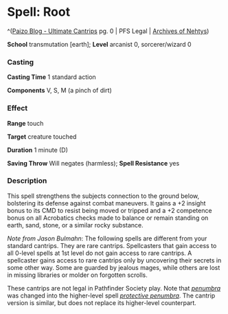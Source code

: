 # Spell: Root

^([Paizo Blog - Ultimate Cantrips][ss-root] pg. 0 | PFS Legal | [Archives of Nehtys][sn-root])

**School** transmutation [earth]; **Level** arcanist 0, sorcerer/wizard 0

### Casting

**Casting Time** 1 standard action  

**Components** V, S, M (a pinch of dirt)

### Effect

**Range** touch  

**Target** creature touched  

**Duration** 1 minute (D)  

**Saving Throw** Will negates (harmless); **Spell Resistance** yes

### Description

This spell strengthens the subjects connection to the ground below, bolstering its defense against combat maneuvers. It gains a +2 insight bonus to its CMD to resist being moved or tripped and a +2 competence bonus on all Acrobatics checks made to balance or remain standing on earth, sand, stone, or a similar rocky substance.  

_Note from Jason Bulmahn_: The following spells are different from your standard cantrips. They are rare cantrips. Spellcasters that gain access to all 0-level spells at 1st level do not gain access to rare cantrips. A spellcaster gains access to rare cantrips only by uncovering their secrets in some other way. Some are guarded by jealous mages, while others are lost in missing libraries or molder on forgotten scrolls.  

These cantrips are not legal in Pathfinder Society play. Note that _[penumbra]_ was changed into the higher-level spell _[protective penumbra]_. The cantrip version is similar, but does not replace its higher-level counterpart.

[ss-root]: http://paizo.com/paizo/blog/v5748d
[sn-root]: http://www.archivesofnethys.com/SpellDisplay.aspx?ItemName=Root
[protective penumbra]: http://www.archivesofnethys.com/SpellDisplay.aspx?ItemName=protective%20penumbra
[penumbra]: http://www.archivesofnethys.com/SpellDisplay.aspx?ItemName=penumbra